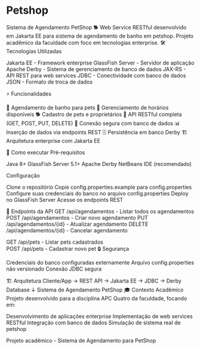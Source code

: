 # Petshop

Sistema de Agendamento PetShop
🐕 Web Service RESTful desenvolvido em Jakarta EE para sistema de agendamento de banho em petshop. Projeto acadêmico da faculdade com foco em tecnologias enterprise.
🛠️ Tecnologias Utilizadas

Jakarta EE - Framework enterprise
GlassFish Server - Servidor de aplicação
Apache Derby - Sistema de gerenciamento de banco de dados
JAX-RS - API REST para web services
JDBC - Conectividade com banco de dados
JSON - Formato de troca de dados

⚡ Funcionalidades

🐾 Agendamento de banho para pets
📅 Gerenciamento de horários disponíveis
🐕 Cadastro de pets e proprietários
📡 API RESTful completa (GET, POST, PUT, DELETE)
🔐 Conexão segura com banco de dados
📊 Inserção de dados via endpoints REST
🗄️ Persistência em banco Derby
🏗️ Arquitetura enterprise com Jakarta EE

🚀 Como executar
Pré-requisitos

Java 8+
GlassFish Server 5.1+
Apache Derby
NetBeans IDE (recomendado)

Configuração

Clone o repositório
Copie config.properties.example para config.properties
Configure suas credenciais do banco no arquivo config.properties
Deploy no GlassFish Server
Acesse os endpoints REST

📡 Endpoints da API
GET    /api/agendamentos     - Listar todos os agendamentos
POST   /api/agendamentos     - Criar novo agendamento
PUT    /api/agendamentos/{id} - Atualizar agendamento
DELETE /api/agendamentos/{id} - Cancelar agendamento

GET    /api/pets            - Listar pets cadastrados  
POST   /api/pets            - Cadastrar novo pet
🔒 Segurança

Credenciais do banco configuradas externamente
Arquivo config.properties não versionado
Conexão JDBC segura

🏗️ Arquitetura
Cliente/App → REST API → Jakarta EE → JDBC → Derby Database
                ↓
        Sistema de Agendamento PetShop
🎓 Contexto Acadêmico
Projeto desenvolvido para a disciplina APC Quatro da faculdade, focando em:

Desenvolvimento de aplicações enterprise
Implementação de web services RESTful
Integração com banco de dados
Simulação de sistema real de petshop


Projeto acadêmico - Sistema de Agendamento para PetShop
